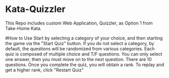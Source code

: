 # Kata-Quizzler
This Repo includes custom Web Application, Quizzler, as Option 1 from Take-Home Kata. 

#How to Use
Start by selecting a category of your choice, and then starting the game via the "Start Quiz" button. If you do not select a category, by default, the questions will be randomized from various categories. Each quiz is composed of multiple choice and T/F questions. You can only select one answer, then you must move on to the next question. There are 10 questions. Once you complete the quiz, you will obtain a rank. To replay and get a higher rank, click "Restart Quiz"

